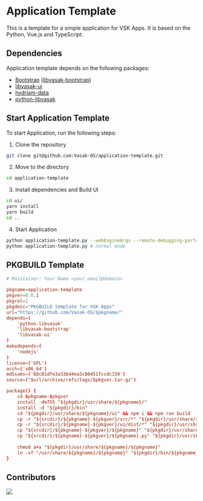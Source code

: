 # Application Template

This is a template for a simple application for VSK Apps. It is based on the Python, Vue.js and TypeScript.

## Dependencies

Application template depends on the following packages:

* [Bootstrap](https://getbootstrap.com/) ([libvasak-bootstrap](https://github.com/Vasak-OS/PKGBUILDS/blob/main/libvasak-bootstrap/PKGBUILD))
* [libvasak-ui](https://github.com/Vasak-OS/PKGBUILDS/blob/main/libvasak-ui/PKGBUILD)
* [hydriam-data](https://github.com/Vasak-OS/PKGBUILDS/blob/main/hydriam-data/PKGBUILD)
* [python-libvasak](https://github.com/Vasak-OS/PKGBUILDS/blob/main/python-libvasak/PKGBUILD)

## Start Application Template

To start Application, run the following steps:

1. Clone the repository

```bash
git clone git@github.com:Vasak-OS/application-template.git
```

2. Move to the directory

```bash
cd application-template
```

3. Install dependencies and Build UI

```bash
cd ui/
yarn install
yarn build
cd ..
```

4. Start Application

```bash
python application-template.py --webEngineArgs --remote-debugging-port=3030 --remote-allow-origins=http://127.0.0.1:3030 # --debug
python application-template.py # normal mode
```

## PKGBUILD Template

```conf
# Maintainer: Your Name <your_email@domain>

pkgname=application-template
pkgver=0.0.1
pkgrel=1
pkgdesc="PKGBUILD template for VSK Apps"
url="https://github.com/Vasak-OS/$pkgname/"
depends=(
    'python-libvasak'
    'libvasak-bootstrap'
    'libvasak-ui'
)
makedepends=(
    'nodejs'
)
license=('GPL')
arch=('x86_64')
md5sums=('68c81dfe3a33b44ea3c88451fccdc159')
source=("$url/archive/refs/tags/$pkgver.tar.gz")

package() {
    cd $pkgname-$pkgver
    install -dm755 "${pkgdir}/usr/share/${pkgname}/"
    install -d "${pkgdir}/bin"
    cd "${pkgdir}/usr/share/${pkgname}/ui" && npm i && npm run build
    cp -r "${srcdir}/${pkgname}-${pkgver}/src/*" "${pkgdir}/usr/share/${pkgname}/src/"
    cp -r "${srcdir}/${pkgname}-${pkgver}/ui/dist/*" "${pkgdir}/usr/share/${pkgname}/ui/dist/"
    cp "${srcdir}/${pkgname}-${pkgver}/${pkgname}" "${pkgdir}/usr/share/${pkgname}/"
    cp "${srcdir}/${pkgname}-${pkgver}/${pkgname}.py" "${pkgdir}/usr/share/${pkgname}/"
    
    chmod a+x "${pkgdir}/usr/share/${pkgname}/${pkgname}"
    ln -sf "/usr/share/${pkgname}/${pkgname}" "${pkgdir}/bin/${pkgname}"
}
```

## Contributors

<a href="https://github.com/vasak-os/application-template/graphs/contributors">
  <img src="https://contrib.rocks/image?repo=vasak-os/application-template" />
</a>